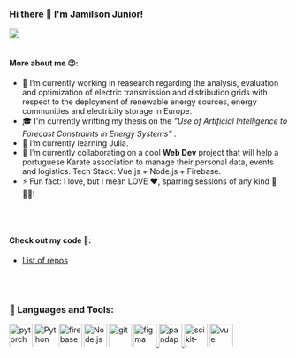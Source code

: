 ### Hi there 👋 I'm Jamilson Junior! 
<a href='https://www.linkedin.com/in/jamilson-junior/'><img align='left' alt="linkedin" src="https://raw.githubusercontent.com/rahul-jha98/rahul-jha98/561d474902b59c7429ec22bb73e225696c27b202/assets/linkedin.svg" height='18px'/></a>

<br/>
<br/>

#### More about me 😉:

- 🔭 I’m currently working in reasearch regarding the analysis, evaluation and optimization of electric transmission and distribution grids with respect to the deployment of renewable energy sources, energy communities and electricity storage in Europe.
- 🎓 I'm currently writting my thesis on the *"Use of Artificial Intelligence to Forecast Constraints in Energy Systems"* .
- 🌱 I’m currently learning Julia.
- 👯 I’m currently collaborating on a cool **Web Dev** project that will help a portuguese Karate association to manage their personal data, events and logistics. Tech Stack: Vue.js + Node.js + Firebase.
- ⚡ Fun fact: I love, but I mean LOVE ❤️, sparring sessions of any kind 🥊🤼‍♂️! 

<br/>
<br/>

#### Check out my code 📃: 

- [List of repos](https://github.com/jamilsonjr?tab=stars)

<br/>
<br/>

### 🔨 Languages and Tools:
<a href="https://pytorch.org/" target="_blank"> <img align="left" src="https://raw.githubusercontent.com/rahul-jha98/github_readme_icons/main/language_and_tools/square/pytorch/pytorch.svg" alt="pytorch" height="42px"/> </a>
<a href="https://www.python.org" target="_blank"><img align="left" alt="Python" height ="42px" src="https://raw.githubusercontent.com/rahul-jha98/github_readme_icons/main/language_and_tools/square/python/python.svg"></a>
<a href="https://firebase.google.com/" target="_blank"> <img align="left" src="https://raw.githubusercontent.com/rahul-jha98/github_readme_icons/main/language_and_tools/square/firebase/firebase.svg" alt="firebase" height ="42px"/> </a>
<a href="https://nodejs.org" target="_blank"><img align="left" alt="Node.js" height ="42px" src="https://raw.githubusercontent.com/rahul-jha98/github_readme_icons/main/language_and_tools/square/node/node.svg"></a>
<a href="https://git-scm.com/" target="_blank"><img src="https://raw.githubusercontent.com/rahul-jha98/github_readme_icons/main/language_and_tools/square/git-scm/git-scm.svg" align="left" alt="git" height='42px'/> </a>
<a href="https://www.figma.com/" target="_blank"> <img src="https://raw.githubusercontent.com/rahul-jha98/github_readme_icons/main/language_and_tools/square/figma/figma.svg" alt="figma" height='42px'/> </a>
<a href="http://www.pandapower.org/" target="_blank"> <img src="http://www.pandapower.org/images/pp.svg" alt="pandapower" height='42px'/> </a>
<a href="https://scikit-learn.org/stable/" target="_blank"> <img src="https://scikit-learn.org/stable/_static/scikit-learn-logo-small.png" alt="scikit-learn" height='42px'/></a>
<a href="https://vuejs.org/" target="_blank"> <img src="https://upload.wikimedia.org/wikipedia/commons/thumb/9/95/Vue.js_Logo_2.svg/768px-Vue.js_Logo_2.svg.png?20170919082558" alt="vue" height='42px'/> </a>



